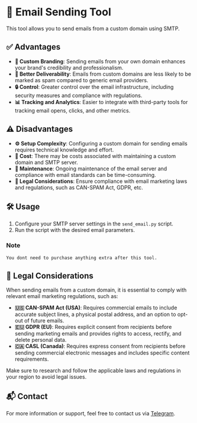 # 📧 Email Sending Tool

This tool allows you to send emails from a custom domain using SMTP.

## ✅ Advantages

- **🎨 Custom Branding**: Sending emails from your own domain enhances your brand's credibility and professionalism.
- **🚀 Better Deliverability**: Emails from custom domains are less likely to be marked as spam compared to generic email providers.
- **🔒 Control**: Greater control over the email infrastructure, including security measures and compliance with regulations.
- **📊 Tracking and Analytics**: Easier to integrate with third-party tools for tracking email opens, clicks, and other metrics.

## ⚠️ Disadvantages

- **⚙️ Setup Complexity**: Configuring a custom domain for sending emails requires technical knowledge and effort.
- **💸 Cost**: There may be costs associated with maintaining a custom domain and SMTP server.
- **🔧 Maintenance**: Ongoing maintenance of the email server and compliance with email standards can be time-consuming.
- **📜 Legal Considerations**: Ensure compliance with email marketing laws and regulations, such as CAN-SPAM Act, GDPR, etc.

## 🛠️ Usage

1. Configure your SMTP server settings in the `send_email.py` script.
2. Run the script with the desired email parameters.

### Note

```
You dont need to purchase anything extra after this tool.
```

## 📜 Legal Considerations

When sending emails from a custom domain, it is essential to comply with relevant email marketing regulations, such as:

- **🇺🇸 CAN-SPAM Act (USA)**: Requires commercial emails to include accurate subject lines, a physical postal address, and an option to opt-out of future emails.
- **🇪🇺 GDPR (EU)**: Requires explicit consent from recipients before sending marketing emails and provides rights to access, rectify, and delete personal data.
- **🇨🇦 CASL (Canada)**: Requires express consent from recipients before sending commercial electronic messages and includes specific content requirements.

Make sure to research and follow the applicable laws and regulations in your region to avoid legal issues.

## 📬 Contact

For more information or support, feel free to contact us via [Telegram](https://t.me/witchshophub).
